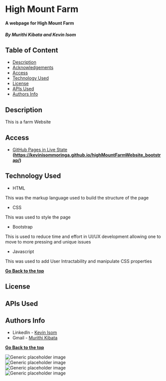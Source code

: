 
# High Mount Farm
**A webpage for High Mount Farm**

##### By Murithi Kibata and Kevin Isom

## Table of Content

+ [Description](#description)
+ [Acknowledgements](#acknowledgements)
+ [Access](#access)
+ [Technology Used](#technology-used)
+ [License](#license)
+ [APIs Used](#apis-used)
+ [Authors Info](#author-Info)

## Description
<p>This is a farm Website</p>

## Access
- [GitHub Pages in Live State](https://kevinisommoringa.github.io/highMountFarmWebsite_bootstrap/)          
**(https://kevinisommoringa.github.io/highMountFarmWebsite_bootstrap/)**

## Technology Used
* HTML 
<p>This was the markup language used to build the structure of the page</p>

* CSS 
<p>This was used to style the page</p>

* Bootstrap 
<p>This is used to reduce time and effort in UI/UX development allowing one to move to more pressing and unique issues</p>

* Javascript 
<p>This was used to add User Intractability and manipulate CSS properties</p> 

**[Go Back to the top](#high-mount-farm)**

## License




## APIs Used



## Authors Info
* LinkedIn - [Kevin Isom](https://www.linkedin.com/in/kevin-isom-a58bb3201/)
* Gmail - [Murithi Kibata](kibatamuriithi@mail.com)

**[Go Back to the top](#high-mount-farm)**





<div class="container rounded">
            <div class="image1">
              <!-- <div class="row">
                <div class="col-sm-3">col-sm-6</div>
                <div class="col-sm-3">col-sm-4</div>
                <div class="col-sm-3">col-sm-6</div>
              </div> -->
              <div class="row">
                <div class="col-sm">
                  <img class="img-fluid mx-auto" data-src="holder.js/500x450/auto" alt="Generic placeholder image">
                </div>
                <div class="col-sm">
                  <img class="img-fluid mx-auto" data-src="holder.js/100x100/auto" alt="Generic placeholder image">
                </div>
                <div class="col-sm">
                  <img class="img-fluid mx-auto" data-src="holder.js/500x450/auto" alt="Generic placeholder image">
                </div>
                <div class="col-sm">      
                  <img class="img-fluid mx-auto" data-src="holder.js/500x400/auto" alt="Generic placeholder image">
                </div>
              </div>
            </div>
          </div>
